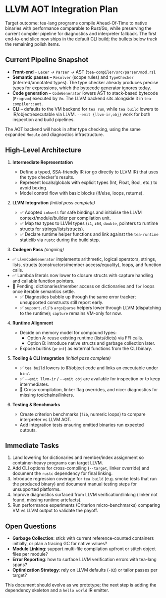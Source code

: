 # LLVM AOT Integration Plan

Target outcome: tea-lang programs compile Ahead-Of-Time to native binaries with performance comparable to Rust/Go, while preserving the current compiler pipeline for diagnostics and interpreter fallback. The first end-to-end slice now ships in the default CLI build; the bullets below track the remaining polish items.

## Current Pipeline Snapshot
- **Front-end** – `Lexer` → `Parser` → AST (`tea-compiler/src/parser/mod.rs`).
- **Semantic passes** – `Resolver` (scope rules) and `TypeChecker` (inferred/annotated types). The type checker already produces precise types for expressions, which the bytecode generator ignores today.
- **Code generation** – `CodeGenerator` lowers AST to stack-based bytecode (`Program`) executed by `Vm`. The LLVM backend sits alongside it in `tea-compiler::aot`.
- **CLI** – defaults to the VM backend for `tea run`, while `tea build` lowers to IR/object/executable via LLVM. `--emit {llvm-ir,obj}` work for both inspection and build pipelines.

The AOT backend will hook in after type checking, using the same expanded `Module` and diagnostics infrastructure.

## High-Level Architecture
1. **Intermediate Representation**
   - Define a typed, SSA-friendly IR (or go directly to LLVM IR) that uses the type checker's results.
   - Represent locals/globals with explicit types (Int, Float, Bool, etc.) to avoid boxing.
   - Model control flow with basic blocks (if/else, loops, returns).

2. **LLVM Integration** *(initial pass complete)*
   - ✅ Adopted `inkwell` for safe bindings and initialise the LLVM context/module/builder per compilation unit.
   - ✅ Map tea types to LLVM types (`i1`, `i64`, `double`, pointers to runtime structs for strings/lists/structs).
   - ✅ Declare runtime helper functions and link against the `tea-runtime` staticlib via `rustc` during the build step.

3. **Codegen Pass** *(ongoing)*
- ✅ `LlvmCodeGenerator` implements arithmetic, logical operators, strings, lists, structs (constructors/member access/equality), loops, and function calls.
- ✅ Lambda literals now lower to closure structs with capture handling and callable function pointers.
- 🚧 Pending: dictionaries/member access on dictionaries and `for` loops once iterable semantics settle.
   - ✅ Diagnostics bubble up through the same error tracker; unsupported constructs still report early.
   - ✅ `support.cli`'s `args`/`parse` helpers lower through LLVM (dispatching to the runtime); `capture` remains VM-only for now.

4. **Runtime Alignment**
   - Decide on memory model for compound types:
     - Option A: reuse existing runtime (lists/dicts) via FFI calls.
     - Option B: introduce native structs and garbage collection later.
   - Expose builtins (`print`) as external functions from the CLI binary.

5. **Tooling & CLI Integration** *(initial pass complete)*
   - ✅ `tea build` lowers to IR/object code and links an executable under `bin/`.
   - ✅ `--emit llvm-ir` / `--emit obj` are available for inspection or to keep intermediates.
   - 🚧 Cross-compilation, linker flag overrides, and nicer diagnostics for missing toolchains/linkers.

6. **Testing & Benchmarks**
   - Create criterion benchmarks (`fib`, numeric loops) to compare interpreter vs LLVM AOT.
   - Add integration tests ensuring emitted binaries run expected outputs.

## Immediate Tasks
1. Land lowering for dictionaries and member/index assignment so container-heavy programs can target LLVM.
2. Add CLI options for cross-compiling (`--target`, linker override) and document the `rustc` dependency for final linking.
3. Introduce regression coverage for `tea build` (e.g. smoke tests that run the produced binary) and document manual testing steps for unsupported platforms.
4. Improve diagnostics surfaced from LLVM verification/linking (linker not found, missing runtime artefacts).
5. Run performance experiments (Criterion micro-benchmarks) comparing VM vs LLVM output to validate the payoff.

## Open Questions
- **Garbage Collection**: stick with current reference-counted containers initially, or plan a tracing GC for native values?
- **Module Linking**: support multi-file compilation upfront or stitch object files per module?
- **Error Reporting**: how to surface LLVM verification errors with tea-lang spans?
- **Optimization Strategy**: rely on LLVM defaults (`-O2`) or tailor passes per target?

This document should evolve as we prototype; the next step is adding the dependency skeleton and a `hello world` IR emitter.
